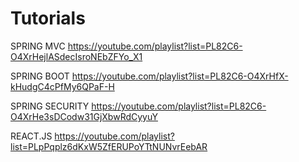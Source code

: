 # Tutorials 

SPRING MVC
https://youtube.com/playlist?list=PL82C6-O4XrHejlASdecIsroNEbZFYo_X1

SPRING BOOT 
https://youtube.com/playlist?list=PL82C6-O4XrHfX-kHudgC4cPfMy6QPaF-H

SPRING SECURITY
https://youtube.com/playlist?list=PL82C6-O4XrHe3sDCodw31GjXbwRdCyyuY

REACT.JS
https://youtube.com/playlist?list=PLpPqplz6dKxW5ZfERUPoYTtNUNvrEebAR

